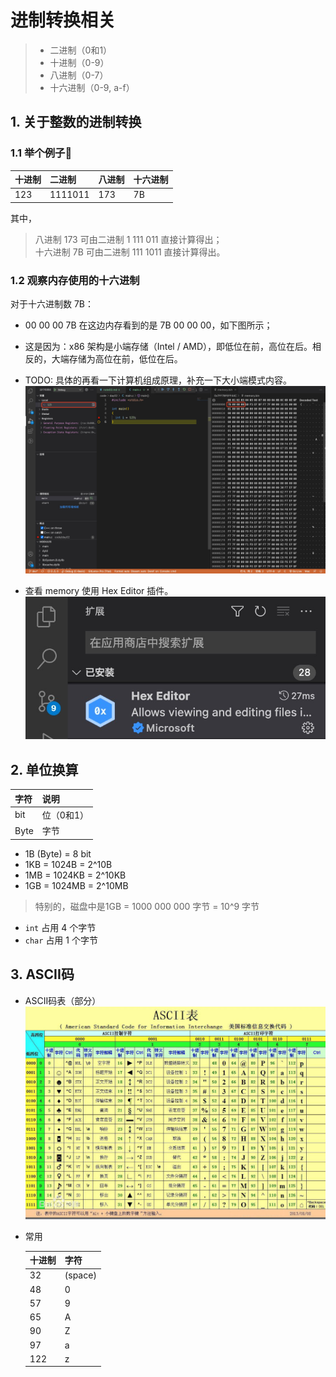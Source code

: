 # 进制转换相关

> - 二进制（0和1）
> - 十进制（0-9）
> - 八进制（0-7）
> - 十六进制（0-9, a-f） 

## 1. 关于整数的进制转换

### 1.1 举个例子🌰

  十进制 | 二进制   | 八进制 | 十六进制  
  :---  | :---    | :---  | :---  
  123   | 1111011 | 173   | 7B  

其中，<br >
> 八进制 173 可由二进制 1 111 011 直接计算得出；<br >
> 十六进制 7B 可由二进制 111 1011 直接计算得出。

### 1.2 观察内存使用的十六进制
  
  对于十六进制数 7B：

  - 00 00 00 7B 在这边内存看到的是 7B 00 00 00，如下图所示；
  - 这是因为：x86 架构是小端存储（Intel / AMD），即低位在前，高位在后。相反的，大端存储为高位在前，低位在后。
  - TODO: 具体的再看一下计算机组成原理，补充一下大小端模式内容。
  ![观察内存使用的十六进制](../img/note03/img01.png)

  - 查看 memory 使用 Hex Editor 插件。<br>
  ![Hex Editor](../img/note03/img02.png)

## 2. 单位换算

字符   | 说明
:---  | :--- 
bit   | 位（0和1）
Byte  | 字节

- 1B (Byte) = 8 bit
- 1KB = 1024B = 2^10B
- 1MB = 1024KB = 2^10KB
- 1GB = 1024MB = 2^10MB

<!-- 
  md输出上下标：
    1. 上标 2^10^
    2. 下表 a~0~ 
  然而，这个不适用上传到 github 中的 md 文件。
-->

> 特别的，磁盘中是1GB = 1000 000 000 字节 = 10^9 字节

- `int` 占用 4 个字节
- `char` 占用 1 个字节


## 3. ASCII码
- ASCII码表（部分）
![ASCII码表（部分)](../img/note03/img03.png)

- 常用

  十进制|字符
  ---|---
  32 |(space)
  48 |0
  57 |9
  65 |A
  90 |Z
  97 |a
  122|z
